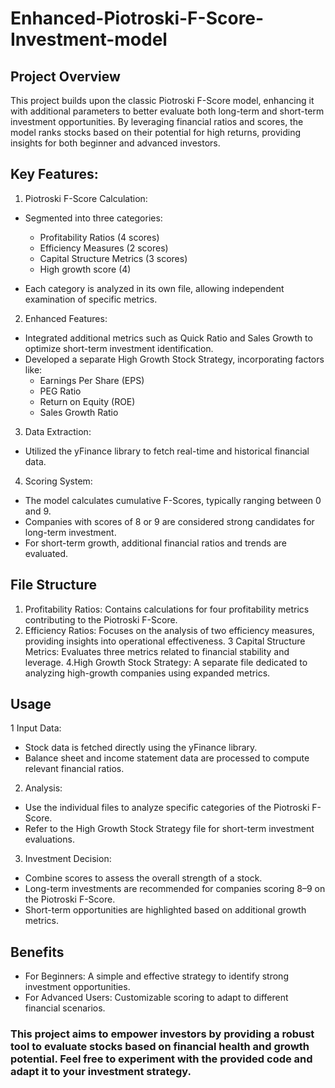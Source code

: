 # Enhanced-Piotroski-F-Score-Investment-model

## Project Overview
This project builds upon the classic Piotroski F-Score model, enhancing it with additional parameters to better evaluate both long-term and short-term investment opportunities. By leveraging financial ratios and scores, the model ranks stocks based on their potential for high returns, providing insights for both beginner and advanced investors.


## Key Features:
1. Piotroski F-Score Calculation:

- Segmented into three categories:
  - Profitability Ratios (4 scores)
  - Efficiency Measures (2 scores)
  - Capital Structure Metrics (3 scores)
  - High growth score (4)
    
- Each category is analyzed in its own file, allowing independent examination of specific metrics.
  
2. Enhanced Features:

- Integrated additional metrics such as Quick Ratio and Sales Growth to optimize short-term investment identification.
- Developed a separate High Growth Stock Strategy, incorporating factors like:
  - Earnings Per Share (EPS)
  - PEG Ratio
  - Return on Equity (ROE)
  - Sales Growth Ratio
    
3. Data Extraction:

- Utilized the yFinance library to fetch real-time and historical financial data.
  
4. Scoring System:

- The model calculates cumulative F-Scores, typically ranging between 0 and 9.
- Companies with scores of 8 or 9 are considered strong candidates for long-term investment.
- For short-term growth, additional financial ratios and trends are evaluated.
  
## File Structure

1. Profitability Ratios: Contains calculations for four profitability metrics contributing to the Piotroski F-Score.
2. Efficiency Ratios: Focuses on the analysis of two efficiency measures, providing insights into operational effectiveness.
3 Capital Structure Metrics: Evaluates three metrics related to financial stability and leverage.
4.High Growth Stock Strategy: A separate file dedicated to analyzing high-growth companies using expanded metrics.

## Usage

1 Input Data:
- Stock data is fetched directly using the yFinance library.
- Balance sheet and income statement data are processed to compute relevant financial ratios.
  
2. Analysis:
- Use the individual files to analyze specific categories of the Piotroski F-Score.
- Refer to the High Growth Stock Strategy file for short-term investment evaluations.
  
3. Investment Decision:
- Combine scores to assess the overall strength of a stock.
- Long-term investments are recommended for companies scoring 8–9 on the Piotroski F-Score.
- Short-term opportunities are highlighted based on additional growth metrics.
  
## Benefits
- For Beginners: A simple and effective strategy to identify strong investment opportunities.
- For Advanced Users: Customizable scoring to adapt to different financial scenarios.
  
### This project aims to empower investors by providing a robust tool to evaluate stocks based on financial health and growth potential. Feel free to experiment with the provided code and adapt it to your investment strategy.

